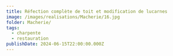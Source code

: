 ```yaml
---
title: Réfection complète de toit et modification de lucarnes
image: /images/realisations/Macherie/16.jpg
folder: Macherie/
tags:
  - charpente
  - restauration
publishDate: 2024-06-15T22:00:00.000Z
---
```


